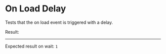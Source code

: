 # On Load Delay

Tests that the on load event is triggered with a delay.

<div data-signals-result="false" data-on-load__delay.100ms="$result = true">
  Result:
  <code id="result" data-text="$result ? 1 : 0"></code>
  <hr />
  Expected result on wait: <code>1</code>
</div>